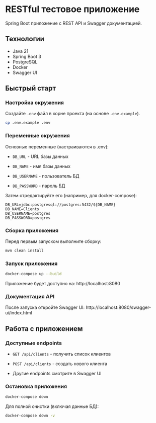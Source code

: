 # RESTful тестовое приложение

Spring Boot приложение с REST API и Swagger документацией.

## Технологии

- Java 21
- Spring Boot 3
- PostgreSQL
- Docker
- Swagger UI

## Быстрый старт

### Настройка окружения

Создайте `.env` файл в корне проекта (на основе `.env.example`).

```bash
cp .env.example .env
```

### Переменные окружения

Основные переменные (настраиваются в .env):

- `DB_URL` - URL базы данных

- `DB_NAME` - имя базы данных

- `DB_USERNAME` - пользователь БД

- `DB_PASSWORD` - пароль БД

Затем отредактируйте его (например, для docker-compose):

```env
DB_URL=jdbc:postgresql://postgres:5432/${DB_NAME}
DB_NAME=Clients
DB_USERNAME=postgres
DB_PASSWORD=postgres
```

### Сборка приложения
Перед первым запуском выполните сборку:

```bash
mvn clean install
```

### Запуск приложения

```bash
docker-compose up --build
```

Приложение будет доступно на: http://localhost:8080

### Документация API

После запуска откройте Swagger UI:
http://localhost:8080/swagger-ui/index.html

## Работа с приложением

### Доступные endpoints

- `GET /api/clients` - получить список клиентов

- `POST /api/clients` - создать нового клиента

- Другие endpoints смотрите в Swagger UI

### Остановка приложения

```bash
docker-compose down
```

Для полной очистки (включая данные БД):

```bash
docker-compose down -v
```
